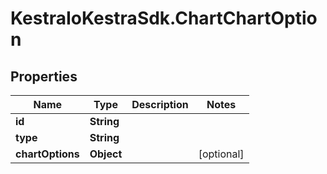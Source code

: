 # KestraIoKestraSdk.ChartChartOption

## Properties

Name | Type | Description | Notes
------------ | ------------- | ------------- | -------------
**id** | **String** |  | 
**type** | **String** |  | 
**chartOptions** | **Object** |  | [optional] 


